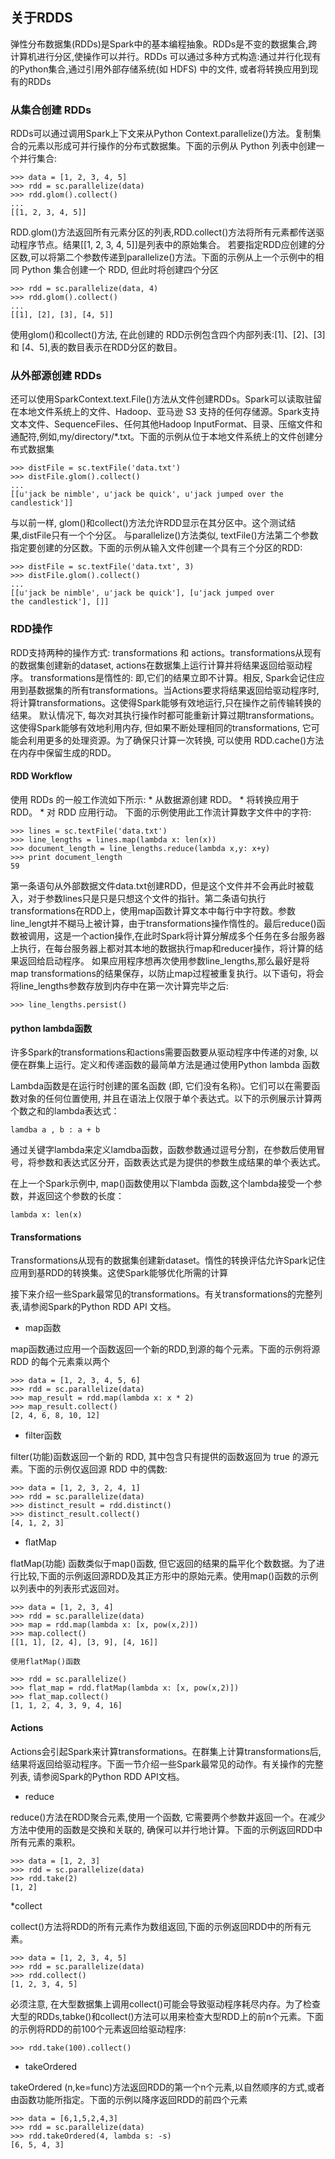 <h2>关于RDDS</h2>

弹性分布数据集(RDDs)是Spark中的基本编程抽象。RDDs是不变的数据集合,跨计算机进行分区,使操作可以并行。RDDs 可以通过多种方式构造:通过并行化现有的Python集合,通过引用外部存储系统(如 HDFS) 中的文件, 或者将转换应用到现有的RDDs

<h3>从集合创建 RDDs</h3>

RDDs可以通过调用Spark上下文来从Python Context.parallelize()方法。复制集合的元素以形成可并行操作的分布式数据集。下面的示例从 Python 列表中创建一个并行集合:

```
>>> data = [1, 2, 3, 4, 5]
>>> rdd = sc.parallelize(data)
>>> rdd.glom().collect()
...
[[1, 2, 3, 4, 5]]
```

RDD.glom()方法返回所有元素分区的列表,RDD.collect()方法将所有元素都传送驱动程序节点。结果[[1, 2, 3, 4, 5]]是列表中的原始集合。
若要指定RDD应创建的分区数,可以将第二个参数传递到parallelize()方法。下面的示例从上一个示例中的相同 Python 集合创建一个 RDD, 但此时将创建四个分区

```
>>> rdd = sc.parallelize(data, 4)
>>> rdd.glom().collect()
...
[[1], [2], [3], [4, 5]]
```

使用glom()和collect()方法, 在此创建的 RDD示例包含四个内部列表:[1]、[2]、[3] 和 [4、5],表的数目表示在RDD分区的数目。

<h3>从外部源创建 RDDs</h3>
还可以使用SparkContext.text.File()方法从文件创建RDDs。Spark可以读取驻留在本地文件系统上的文件、Hadoop、亚马逊 S3 支持的任何存储源。Spark支持文本文件、SequenceFiles、任何其他Hadoop InputFormat、目录、压缩文件和通配符,例如,my/directory/*.txt。下面的示例从位于本地文件系统上的文件创建分布式数据集

```
>>> distFile = sc.textFile('data.txt')
>>> distFile.glom().collect()
...
[[u'jack be nimble', u'jack be quick', u'jack jumped over the candlestick']]
```

与以前一样, glom()和collect()方法允许RDD显示在其分区中。这个测试结果,distFile只有一个个分区。
与parallelize()方法类似, textFile()方法第二个参数指定要创建的分区数。下面的示例从输入文件创建一个具有三个分区的RDD:

```
>>> distFile = sc.textFile('data.txt', 3)
>>> distFile.glom().collect()
...
[[u'jack be nimble', u'jack be quick'], [u'jack jumped over
the candlestick'], []]
```

<h3>RDD操作</h3>

RDD支持两种的操作方式: transformations 和 actions。transformations从现有的数据集创建新的dataset, actions在数据集上运行计算并将结果返回给驱动程序。
transformations是惰性的: 即,它们的结果立即不计算。相反, Spark会记住应用到基数据集的所有transformations。当Actions要求将结果返回给驱动程序时, 将计算transformations。这使得Spark能够有效地运行,只在操作之前传输转换的结果。
默认情况下, 每次对其执行操作时都可能重新计算过期transformations。这使得Spark能够有效地利用内存, 但如果不断处理相同的transformations, 它可能会利用更多的处理资源。为了确保只计算一次转换, 可以使用 RDD.cache()方法在内存中保留生成的RDD。

<h4>RDD Workflow</h4>
使用 RDDs 的一般工作流如下所示:
* 从数据源创建 RDD。
* 将转换应用于 RDD。
* 对 RDD 应用行动。
下面的示例使用此工作流计算数字文件中的字符:

```
>>> lines = sc.textFile('data.txt')
>>> line_lengths = lines.map(lambda x: len(x))
>>> document_length = line_lengths.reduce(lambda x,y: x+y)
>>> print document_length
59
```

第一条语句从外部数据文件data.txt创建RDD，但是这个文件并不会再此时被载入，对于参数lines只是只是只想这个文件的指针。第二条语句执行transformations在RDD上，使用map函数计算文本中每行中字符数。参数line_lengt并不糊马上被计算，由于transformations操作惰性的。最后reduce()函数被调用，这是一个action操作,在此时Spark将计算分解成多个任务在多台服务器上执行，在每台服务器上都对其本地的数据执行map和reducer操作，将计算的结果返回给启动程序。
如果应用程序想再次使用参数line_lengths,那么最好是将map transformations的结果保存，以防止map过程被重复执行。以下语句，将会将line_lengths参数存放到内存中在第一次计算完毕之后:

```
>>> line_lengths.persist()
```

<h4>python lambda函数</h4>

许多Spark的transformations和actions需要函数要从驱动程序中传递的对象, 以便在群集上运行。定义和传递函数的最简单方法是通过使用Python lambda 函数

Lambda函数是在运行时创建的匿名函数 (即, 它们没有名称)。它们可以在需要函数对象的任何位置使用, 并且在语法上仅限于单个表达式。以下的示例展示计算两个数之和的lambda表达式：
```
lamdba a , b : a + b
```
通过关键字lambda来定义lamdba函数，函数参数通过逗号分割，在参数后使用冒号，将参数和表达式区分开，函数表达式是为提供的参数生成结果的单个表达式。

在上一个Spark示例中, map()函数使用以下lambda 函数,这个lambda接受一个参数，并返回这个参数的长度：
```
lambda x: len(x)
```

<h4>Transformations</h4>
Transformations从现有的数据集创建新dataset。惰性的转换评估允许Spark记住应用到基RDD的转换集。这使Spark能够优化所需的计算

接下来介绍一些Spark最常见的transformations。有关transformations的完整列表,请参阅Spark的Python RDD API 文档。

* map函数

map函数通过应用一个函数返回一个新的RDD,到源的每个元素。下面的示例将源 RDD 的每个元素乘以两个
```
>>> data = [1, 2, 3, 4, 5, 6]
>>> rdd = sc.parallelize(data)
>>> map_result = rdd.map(lambda x: x * 2)
>>> map_result.collect()
[2, 4, 6, 8, 10, 12]
```

* filter函数

filter(功能)函数返回一个新的 RDD, 其中包含只有提供的函数返回为 true 的源元素。下面的示例仅返回源 RDD 中的偶数:

```
>>> data = [1, 2, 3, 2, 4, 1]
>>> rdd = sc.parallelize(data)
>>> distinct_result = rdd.distinct()
>>> distinct_result.collect()
[4, 1, 2, 3]
```

* ﬂatMap

flatMap(功能) 函数类似于map()函数, 但它返回的结果的扁平化个数数据。为了进行比较,下面的示例返回源RDD及其正方形中的原始元素。使用map()函数的示例以列表中的列表形式返回对。

```
>>> data = [1, 2, 3, 4]
>>> rdd = sc.parallelize(data)
>>> map = rdd.map(lambda x: [x, pow(x,2)])
>>> map.collect()
[[1, 1], [2, 4], [3, 9], [4, 16]]

使用flatMap()函数

>>> rdd = sc.parallelize()
>>> flat_map = rdd.flatMap(lambda x: [x, pow(x,2)])
>>> flat_map.collect()
[1, 1, 2, 4, 3, 9, 4, 16]

```
<h4>Actions</h4>

Actions会引起Spark来计算transformations。在群集上计算transformations后, 结果将返回给驱动程序。下面一节介绍一些Spark最常见的动作。有关操作的完整列表, 请参阅Spark的Python RDD API文档。

* reduce

reduce()方法在RDD聚合元素,使用一个函数, 它需要两个参数并返回一个。在减少方法中使用的函数是交换和关联的, 确保可以并行地计算。下面的示例返回RDD中所有元素的乘积。
```
>>> data = [1, 2, 3]
>>> rdd = sc.parallelize(data)
>>> rdd.take(2)
[1, 2]
```

*collect 

collect()方法将RDD的所有元素作为数组返回,下面的示例返回RDD中的所有元素。
```
>>> data = [1, 2, 3, 4, 5]
>>> rdd = sc.parallelize(data)
>>> rdd.collect()
[1, 2, 3, 4, 5]
```
必须注意, 在大型数据集上调用collect()可能会导致驱动程序耗尽内存。为了检查大型的RDDs,tabke()和collect()方法可以用来检查大型RDD上的前n个元素。下面的示例将RDD的前100个元素返回给驱动程序:

```
>>> rdd.take(100).collect()
```

* takeOrdered

takeOrdered (n,ke=func)方法返回RDD的第一个n个元素,以自然顺序的方式,或者由函数功能所指定。下面的示例以降序返回RDD的前四个元素

```
>>> data = [6,1,5,2,4,3]
>>> rdd = sc.parallelize(data)
>>> rdd.takeOrdered(4, lambda s: -s)
[6, 5, 4, 3]
```